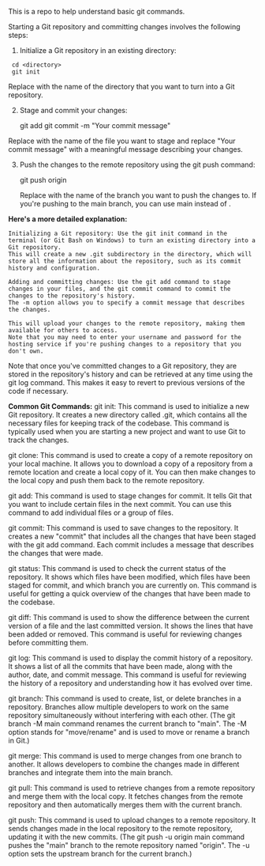 This is a repo to help understand basic git commands.

Starting a Git repository and committing changes involves the following steps:

   1. Initialize a Git repository in an existing directory:

     cd <directory>
     git init

Replace <directory> with the name of the directory that you want to turn into a Git repository.

  2. Stage and commit your changes:

     git add <filename>
     git commit -m "Your commit message"
     <!-- Each commit does not store/hold the whole/entire infomation, only the changes  -->

Replace <filename> with the name of the file you want to stage and replace "Your commit message" with a meaningful message describing your changes.

  3. Push the changes to the remote repository using the git push command:

     git push origin <branch-name>

     Replace <branch-name> with the name of the branch you want to push the changes to. If you're pushing to the main branch, you can use main instead of <branch>.

**Here's a more detailed explanation:**

    Initializing a Git repository: Use the git init command in the terminal (or Git Bash on Windows) to turn an existing directory into a Git repository. 
    This will create a new .git subdirectory in the directory, which will store all the information about the repository, such as its commit history and configuration.

    Adding and committing changes: Use the git add command to stage changes in your files, and the git commit command to commit the changes to the repository's history. 
    The -m option allows you to specify a commit message that describes the changes.

    This will upload your changes to the remote repository, making them available for others to access. 
    Note that you may need to enter your username and password for the hosting service if you're pushing changes to a repository that you don't own.

Note that once you've committed changes to a Git repository, they are stored in the repository's history and can be retrieved at any time using the git log command. 
This makes it easy to revert to previous versions of the code if necessary.

**Common Git Commands:**
git init: This command is used to initialize a new Git repository. 
It creates a new directory called .git, which contains all the necessary files for keeping track of the codebase. This command is typically used when you are starting a new project and want to use Git to track the changes.

git clone: This command is used to create a copy of a remote repository on your local machine. 
It allows you to download a copy of a repository from a remote location and create a local copy of it. You can then make changes to the local copy and push them back to the remote repository.

git add: This command is used to stage changes for commit. It tells Git that you want to include certain files in the next commit. You can use this command to add individual files or a group of files.

git commit: This command is used to save changes to the repository. It creates a new "commit" that includes all the changes that have been staged with the git add command. 
Each commit includes a message that describes the changes that were made.
<!-- If commit changes are made directly on github, always remember to do a "git pull --rebase origin branch-name" in your local repository -->

git status: This command is used to check the current status of the repository. It shows which files have been modified, which files have been staged for commit, and which branch you are currently on. 
This command is useful for getting a quick overview of the changes that have been made to the codebase.

git diff: This command is used to show the difference between the current version of a file and the last committed version. It shows the lines that have been added or removed. 
This command is useful for reviewing changes before committing them.

git log: This command is used to display the commit history of a repository. It shows a list of all the commits that have been made, along with the author, date, and commit message. 
This command is useful for reviewing the history of a repository and understanding how it has evolved over time.

git branch: This command is used to create, list, or delete branches in a repository. Branches allow multiple developers to work on the same repository simultaneously without interfering with each other. 
(The git branch -M main command renames the current branch to "main". The -M option stands for "move/rename" and is used to move or rename a branch in Git.)

git merge: This command is used to merge changes from one branch to another. It allows developers to combine the changes made in different branches and integrate them into the main branch.

git pull: This command is used to retrieve changes from a remote repository and merge them with the local copy. It fetches changes from the remote repository and then automatically merges them with the current branch.
<!-- Always remember to do a "git pull" when working in a team to make sure your changes(in your branch) are in sync with the main repo/branch -->

git push: This command is used to upload changes to a remote repository. It sends changes made in the local repository to the remote repository, updating it with the new commits. 
(The git push -u origin main command pushes the "main" branch to the remote repository named "origin". The -u option sets the upstream branch for the current branch.)
